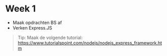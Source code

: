 # Week 1

- Maak opdrachten BS af
- Verken Express.JS
> Tip: Maak de volgende tutorial: 
https://www.tutorialspoint.com/nodejs/nodejs_express_framework.htm
